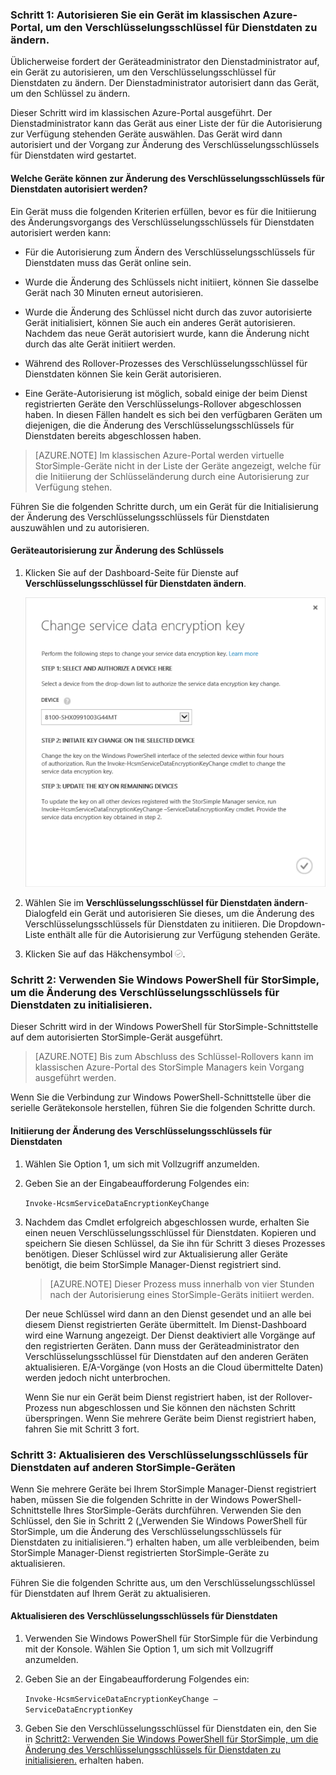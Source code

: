 <!--author=SharS last changed: 12/01/15-->

### Schritt 1: Autorisieren Sie ein Gerät im klassischen Azure-Portal, um den Verschlüsselungsschlüssel für Dienstdaten zu ändern.

Üblicherweise fordert der Geräteadministrator den Dienstadministrator auf, ein Gerät zu autorisieren, um den Verschlüsselungsschlüssel für Dienstdaten zu ändern. Der Dienstadministrator autorisiert dann das Gerät, um den Schlüssel zu ändern.

Dieser Schritt wird im klassischen Azure-Portal ausgeführt. Der Dienstadministrator kann das Gerät aus einer Liste der für die Autorisierung zur Verfügung stehenden Geräte auswählen. Das Gerät wird dann autorisiert und der Vorgang zur Änderung des Verschlüsselungsschlüssels für Dienstdaten wird gestartet.

#### Welche Geräte können zur Änderung des Verschlüsselungsschlüssels für Dienstdaten autorisiert werden?

Ein Gerät muss die folgenden Kriterien erfüllen, bevor es für die Initiierung des Änderungsvorgangs des Verschlüsselungsschlüssels für Dienstdaten autorisiert werden kann:

- Für die Autorisierung zum Ändern des Verschlüsselungsschlüssels für Dienstdaten muss das Gerät online sein.

- Wurde die Änderung des Schlüssels nicht initiiert, können Sie dasselbe Gerät nach 30 Minuten erneut autorisieren.

- Wurde die Änderung des Schlüssel nicht durch das zuvor autorisierte Gerät initialisiert, können Sie auch ein anderes Gerät autorisieren. Nachdem das neue Gerät autorisiert wurde, kann die Änderung nicht durch das alte Gerät initiiert werden.

- Während des Rollover-Prozesses des Verschlüsselungsschlüssel für Dienstdaten können Sie kein Gerät autorisieren.

- Eine Geräte-Autorisierung ist möglich, sobald einige der beim Dienst registrierten Geräte den Verschlüsselungs-Rollover abgeschlossen haben. In diesen Fällen handelt es sich bei den verfügbaren Geräten um diejenigen, die die Änderung des Verschlüsselungsschlüssels für Dienstdaten bereits abgeschlossen haben.

> [AZURE.NOTE]
Im klassischen Azure-Portal werden virtuelle StorSimple-Geräte nicht in der Liste der Geräte angezeigt, welche für die Initiierung der Schlüsseländerung durch eine Autorisierung zur Verfügung stehen.

Führen Sie die folgenden Schritte durch, um ein Gerät für die Initialisierung der Änderung des Verschlüsselungsschlüssels für Dienstdaten auszuwählen und zu autorisieren.

#### Geräteautorisierung zur Änderung des Schlüssels

1. Klicken Sie auf der Dashboard-Seite für Dienste auf **Verschlüsselungsschlüssel für Dienstdaten ändern**.

    ![Ändern des Dienstverschlüsselungsschlüssels](./media/storsimple-change-data-encryption-key/HCS_ChangeServiceDataEncryptionKey-include.png)

2. Wählen Sie im **Verschlüsselungsschlüssel für Dienstdaten ändern**-Dialogfeld ein Gerät und autorisieren Sie dieses, um die Änderung des Verschlüsselungsschlüssels für Dienstdaten zu initiieren. Die Dropdown-Liste enthält alle für die Autorisierung zur Verfügung stehenden Geräte.

3. Klicken Sie auf das Häkchensymbol ![Häkchensymbol](./media/storsimple-change-data-encryption-key/HCS_CheckIcon-include.png).

### Schritt 2: Verwenden Sie Windows PowerShell für StorSimple, um die Änderung des Verschlüsselungsschlüssels für Dienstdaten zu initialisieren.

Dieser Schritt wird in der Windows PowerShell für StorSimple-Schnittstelle auf dem autorisierten StorSimple-Gerät ausgeführt.

> [AZURE.NOTE] Bis zum Abschluss des Schlüssel-Rollovers kann im klassischen Azure-Portal des StorSimple Managers kein Vorgang ausgeführt werden.

Wenn Sie die Verbindung zur Windows PowerShell-Schnittstelle über die serielle Gerätekonsole herstellen, führen Sie die folgenden Schritte durch.

#### Initiierung der Änderung des Verschlüsselungsschlüssels für Dienstdaten

1. Wählen Sie Option 1, um sich mit Vollzugriff anzumelden.

2. Geben Sie an der Eingabeaufforderung Folgendes ein:

     `Invoke-HcsmServiceDataEncryptionKeyChange`

3. Nachdem das Cmdlet erfolgreich abgeschlossen wurde, erhalten Sie einen neuen Verschlüsselungsschlüssel für Dienstdaten. Kopieren und speichern Sie diesen Schlüssel, da Sie ihn für Schritt 3 dieses Prozesses benötigen. Dieser Schlüssel wird zur Aktualisierung aller Geräte benötigt, die beim StorSimple Manager-Dienst registriert sind.

    > [AZURE.NOTE] Dieser Prozess muss innerhalb von vier Stunden nach der Autorisierung eines StorSimple-Geräts initiiert werden.

   Der neue Schlüssel wird dann an den Dienst gesendet und an alle bei diesem Dienst registrierten Geräte übermittelt. Im Dienst-Dashboard wird eine Warnung angezeigt. Der Dienst deaktiviert alle Vorgänge auf den registrierten Geräten. Dann muss der Geräteadministrator den Verschlüsselungsschlüssel für Dienstdaten auf den anderen Geräten aktualisieren. E/A-Vorgänge (von Hosts an die Cloud übermittelte Daten) werden jedoch nicht unterbrochen.

   Wenn Sie nur ein Gerät beim Dienst registriert haben, ist der Rollover-Prozess nun abgeschlossen und Sie können den nächsten Schritt überspringen. Wenn Sie mehrere Geräte beim Dienst registriert haben, fahren Sie mit Schritt 3 fort.

### Schritt 3: Aktualisieren des Verschlüsselungsschlüssels für Dienstdaten auf anderen StorSimple-Geräten

Wenn Sie mehrere Geräte bei Ihrem StorSimple Manager-Dienst registriert haben, müssen Sie die folgenden Schritte in der Windows PowerShell-Schnittstelle Ihres StorSimple-Geräts durchführen. Verwenden Sie den Schlüssel, den Sie in Schritt 2 („Verwenden Sie Windows PowerShell für StorSimple, um die Änderung des Verschlüsselungsschlüssels für Dienstdaten zu initialisieren.“) erhalten haben, um alle verbleibenden, beim StorSimple Manager-Dienst registrierten StorSimple-Geräte zu aktualisieren.

Führen Sie die folgenden Schritte aus, um den Verschlüsselungsschlüssel für Dienstdaten auf Ihrem Gerät zu aktualisieren.

#### Aktualisieren des Verschlüsselungsschlüssels für Dienstdaten

1. Verwenden Sie Windows PowerShell für StorSimple für die Verbindung mit der Konsole. Wählen Sie Option 1, um sich mit Vollzugriff anzumelden.

2. Geben Sie an der Eingabeaufforderung Folgendes ein:

    `Invoke-HcsmServiceDataEncryptionKeyChange – ServiceDataEncryptionKey`

3. Geben Sie den Verschlüsselungsschlüssel für Dienstdaten ein, den Sie in [Schritt2: Verwenden Sie Windows PowerShell für StorSimple, um die Änderung des Verschlüsselungsschlüssels für Dienstdaten zu initialisieren.](#to-initiate-the-service-data-encryption-key-change) erhalten haben.

<!---HONumber=AcomDC_0128_2016-->